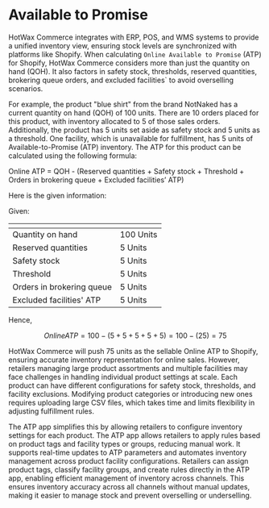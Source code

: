 # Available to Promise

HotWax Commerce integrates with ERP, POS, and WMS systems to provide a unified inventory view, ensuring stock levels are synchronized with platforms like Shopify. When calculating `Online Available to Promise` (ATP) for Shopify, HotWax Commerce considers more than just the quantity on hand (QOH). It also factors in safety stock, thresholds, reserved quantities, brokering queue orders, and excluded facilities` to avoid overselling scenarios.

For example, the product "blue shirt" from the brand NotNaked has a current quantity on hand (QOH) of 100 units. There are 10 orders placed for this product, with inventory allocated to 5 of those sales orders. Additionally, the product has 5 units set aside as safety stock and 5 units as a threshold. One facility, which is unavailable for fulfillment, has 5 units of Available-to-Promise (ATP) inventory. The ATP for this product can be calculated using the following formula:


Online ATP = QOH - (Reserved quantities + Safety stock + Threshold + Orders in brokering queue + Excluded facilities’ ATP)

Here is the given information:

Given:

<table data-header-hidden data-full-width="false"><thead><tr><th></th><th></th></tr></thead><tbody><tr><td>Quantity on hand</td><td>100 Units</td></tr><tr><td>Reserved quantities</td><td>5 Units</td></tr><tr><td>Safety stock</td><td>5 Units</td></tr><tr><td>Threshold</td><td>5 Units</td></tr><tr><td>Orders in brokering queue</td><td>5 Units</td></tr><tr><td>Excluded facilities' ATP</td><td>5 Units</td></tr></tbody></table>

Hence,

$$
Online ATP = 100 - (5+5+5+5+5) = 100 - (25) = 75
$$

HotWax Commerce will push 75 units as the sellable Online ATP to Shopify, ensuring accurate inventory representation for online sales.
However, retailers managing large product assortments and multiple facilities may face challenges in handling individual product settings at scale. Each product can have different configurations for safety stock, thresholds, and facility exclusions. Modifying product categories or introducing new ones requires uploading large CSV files, which takes time and limits flexibility in adjusting fulfillment rules.

The ATP app simplifies this by allowing retailers to configure inventory settings for each product. The ATP app allows retailers to apply rules based on product tags and facility types or groups, reducing manual work. It supports real-time updates to ATP parameters and automates inventory management across product facility configurations. Retailers can assign product tags, classify facility groups, and create rules directly in the ATP app, enabling efficient management of inventory across channels.  This ensures inventory accuracy across all channels without manual updates, making it easier to manage stock and prevent overselling or underselling.

